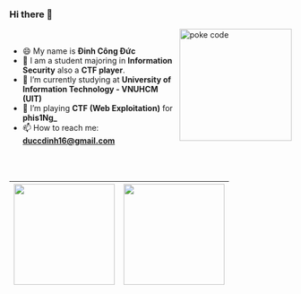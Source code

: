 ### Hi there 👋

<!-- <img align="right" height="200" alt="anh ma tran" src="https://i.gifer.com/9kGQ.gif"><br/> -->
<img align="right" alt="poke code" width="200" src="https://images-wixmp-ed30a86b8c4ca887773594c2.wixmp.com/f/e812ae23-4542-4b4c-bba9-2c1832675803/dfaf87i-35558ca0-8455-494a-8976-8476a6db2fd4.gif?token=eyJ0eXAiOiJKV1QiLCJhbGciOiJIUzI1NiJ9.eyJzdWIiOiJ1cm46YXBwOjdlMGQxODg5ODIyNjQzNzNhNWYwZDQxNWVhMGQyNmUwIiwiaXNzIjoidXJuOmFwcDo3ZTBkMTg4OTgyMjY0MzczYTVmMGQ0MTVlYTBkMjZlMCIsIm9iaiI6W1t7InBhdGgiOiJcL2ZcL2U4MTJhZTIzLTQ1NDItNGI0Yy1iYmE5LTJjMTgzMjY3NTgwM1wvZGZhZjg3aS0zNTU1OGNhMC04NDU1LTQ5NGEtODk3Ni04NDc2YTZkYjJmZDQuZ2lmIn1dXSwiYXVkIjpbInVybjpzZXJ2aWNlOmZpbGUuZG93bmxvYWQiXX0.0eMwJQX-KhWNzFPdSi1lQJs24KeQNlUmIoFykZHSnIk"><br/>
<!--style="vertical-align:middle;margin:0px 50px 
https://media1.giphy.com/media/f6hnhHkks8bk4jwjh3/giphy.gif-->
- 😄 My name is **Đinh Công Đức**
- 🔭 I am a student majoring in **Information Security** also a **CTF player**.<br>
- 🌱 I’m currently studying at **University of Information Technology - VNUHCM (UIT)**
- 👯 I’m playing **CTF (Web Exploitation)** for **phis1Ng_**
- 📫 How to reach me: **duccdinh16@gmail.com**
<!-- - 🔭 I’m currently learning ... -->
<!-- - 🤔 I’m looking for help with ... -->
<!-- - 💬 Ask me about ... -->
<!-- - 😄 Pronouns: ... -->
<!-- - ⚡ Fun fact: ... -->
<br/>
<br/>
<!-- hide=contribs,prs,issues -->

|  <img height=180 align="center" src="https://github-readme-stats-git-masterrstaa-rickstaa.vercel.app/api?username=dcduc168&show_icons=true&theme=tokyonight&rank_icon=github&card_width=500"> | <img height=180 align="center" src="https://github-readme-stats.vercel.app/api/top-langs?username=dcduc168&show_icons=true&theme=tokyonight&layout=compact&langs_count=8&card_width=320&text_bold=true"> |
|:-------------:|:-------------:|
